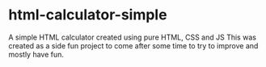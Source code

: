 # html-calculator-simple
A simple HTML calculator created using pure HTML, CSS and JS
This was created as a side fun project to come after some time to try to improve and mostly have fun.
